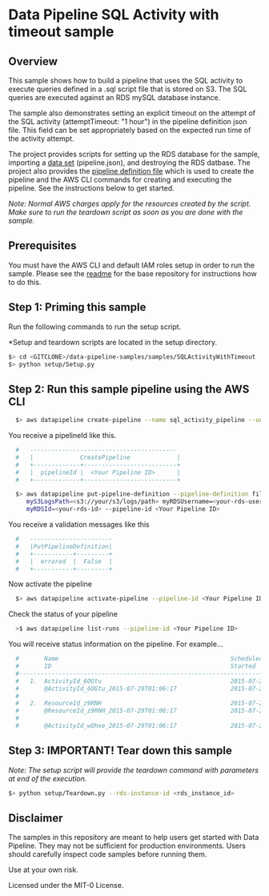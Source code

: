 # Data Pipeline SQL Activity with timeout sample

## Overview

This sample shows how to build a pipeline that uses the SQL activity to execute queries defined in a .sql script file
that is stored on S3. The SQL queries are executed against an RDS mySQL database instance.

The sample also demonstrates setting an explicit timeout on the attempt of the SQL activity (attemptTimeout: "1 hour") in the pipeline definition json file. This field can be set appropriately based on the expected run time of the activity attempt. 

The project provides scripts for setting up the RDS database for the sample, importing a [data set](http://aws.amazon.com/datasets/6468931156960467) (pipeline.json), and destroying the RDS datbase. The project also provides the [pipeline definition file](http://docs.aws.amazon.com/datapipeline/latest/DeveloperGuide/dp-writing-pipeline-definition.html) which is used to create the pipeline and the AWS CLI commands for creating and executing the pipeline. See the instructions below to get started.

*Note: Normal AWS charges apply for the resources created by the script. Make sure to run the teardown script as soon as you are done with the sample.*

## Prerequisites

You must have the AWS CLI and default IAM roles setup in order to run the sample. Please see the [readme](https://github.com/awslabs/data-pipeline-samples) for the base repository for instructions how to do this.

## Step 1: Priming this sample

Run the following commands to run the setup script.

*Setup and teardown scripts are located in the setup directory.
```sh
$> cd <GITCLONE>/data-pipeline-samples/samples/SQLActivityWithTimeout
$> python setup/Setup.py
```

## Step 2: Run this sample pipeline using the AWS CLI

```sh 
  $> aws datapipeline create-pipeline --name sql_activity_pipeline --unique-id sql_activity_pipeline
```

You receive a pipelineId like this. 
```sh
  #   -----------------------------------------
  #   |             CreatePipeline             |
  #   +-------------+--------------------------+
  #   |  pipelineId |  <Your Pipeline ID>      |
  #   +-------------+--------------------------+
```

```sh
  $> aws datapipeline put-pipeline-definition --pipeline-definition file://pipeline.json --parameter-values
     myS3LogsPath=<s3://your/s3/logs/path> myRDSUsername=<your-rds-username> myRDSPassword=<your-rds-password>
     myRDSId=<your-rds-id> --pipeline-id <Your Pipeline ID> 
```

You receive a validation messages like this
```sh
  #   ----------------------- 
  #   |PutPipelineDefinition|
  #   +-----------+---------+
  #   |  errored  |  False  |
  #   +-----------+---------+
```

Now activate the pipeline
```sh
  $> aws datapipeline activate-pipeline --pipeline-id <Your Pipeline ID>
```

Check the status of your pipeline 
```sh
  >$ aws datapipeline list-runs --pipeline-id <Your Pipeline ID>
```

You will receive status information on the pipeline. For example... 
```sh
  #       Name                                                Scheduled Start      Status
  #       ID                                                  Started              Ended
  #---------------------------------------------------------------------------------------------------
  #   1.  ActivityId_6OGtu                                    2015-07-29T01:06:17  WAITING_ON_DEPENDENCIES
  #       @ActivityId_6OGtu_2015-07-29T01:06:17               2015-07-29T01:06:20
  #
  #   2.  ResourceId_z9RNH                                    2015-07-29T01:06:17  CREATING
  #       @ResourceId_z9RNH_2015-07-29T01:06:17               2015-07-29T01:06:20
  #
  #       @ActivityId_wQhxe_2015-07-29T01:06:17               2015-07-29T01:06:20
```


## Step 3: IMPORTANT! Tear down this sample

*Note: The setup script will provide the teardown command with parameters at end of the execution.*

```sh
$> python setup/Teardown.py --rds-instance-id <rds_instance_id>
```

## Disclaimer

The samples in this repository are meant to help users get started with Data Pipeline. They may not be sufficient for production environments. Users should carefully inspect code samples before running them.

Use at your own risk.

Licensed under the MIT-0 License.
